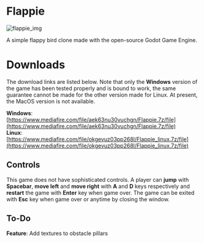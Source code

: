 # Flappie
![flappie_img](https://i.ibb.co/K05ddCW/fb.jpg)

A simple flappy bird clone made with the open-source Godot Game Engine.

# Downloads
The download links are listed below. Note that only the **Windows** version of the game has been tested properly and is bound to work, the same guarantee cannot be made for the other version made for Linux. At present, the MacOS version is not available.
 
**Windows**: [https://www.mediafire.com/file/aek63nu30vuchgn/Flappie.7z/file](https://www.mediafire.com/file/aek63nu30vuchgn/Flappie.7z/file) \
**Linux**: [https://www.mediafire.com/file/okgevuz03pp268l/Flappie_linux.7z/file](https://www.mediafire.com/file/okgevuz03pp268l/Flappie_linux.7z/file)

## Controls
This game does not have sophisticated controls. A player can **jump** with **Spacebar**, **move left** and **move right** with **A** and **D** keys respectively and **restart** the game with **Enter** key when game over. The game can be exited with **Esc** key when game over or anytime by closing the window.

## To-Do
**Feature**: Add textures to obstacle pillars
